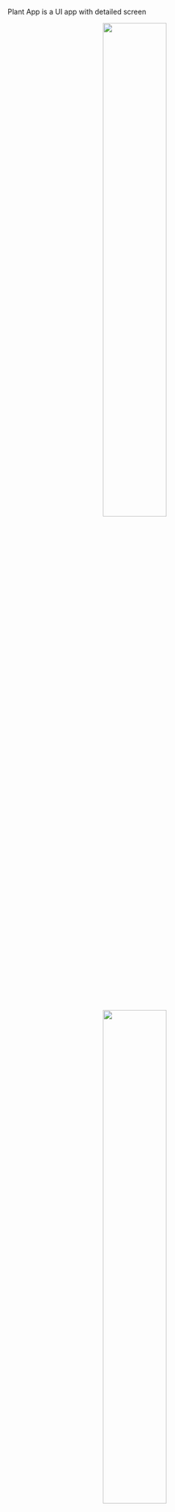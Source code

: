 Plant App is a UI app with detailed screen

<p align="center">
  <img src="https://github.com/vyanky03/plant_app/assets/99646164/8bc58400-d0d2-4986-b638-97239ca9b76a" width="50%" height="50%">
  <img src="https://github.com/vyanky03/plant_app/assets/99646164/8701a9f6-7c7a-4c32-be9d-c18f7c470711" width="50%" height="50%">
</p>  

